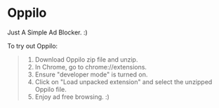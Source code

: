 # Oppilo
Just A Simple Ad Blocker. :)

To try out Oppilo:
>1. Download Oppilo zip file and unzip.
>2. In Chrome, go to chrome://extensions. 
>3. Ensure "developer mode" is turned on.
>4. Click on "Load unpacked extension" and select the unzipped Oppilo file.
>5. Enjoy ad free browsing. :)
